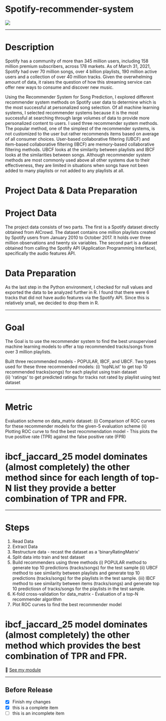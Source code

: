 # Spotify-recommender-system

![](https://images.unsplash.com/photo-1611339555312-e607c8352fd7?ixid=MnwxMjA3fDB8MHxwaG90by1wYWdlfHx8fGVufDB8fHx8&ixlib=rb-1.2.1&auto=format&fit=crop&w=667&q=80)

___
# Description
Spotify has a community of more than 345 million users, including 158 million premium subscribers, across 178 markets. As of March 31, 2021, Spotify had over 70 million songs, over 4 billion playlists, 190 million active users and a collection of over 40 million tracks. Given the overwhelming amount of data, it raises the question of how this streaming service can offer new ways to consume and discover new music. 

Using the Recommender System for Song Prediction, I explored different recommender system methods on Spotify user data to determine which is the most successful at personalized song selection. Of all machine learning systems, I selected recommender systems because it is the most successful at searching through large volumes of data to provide more personalized content to users. I used three recommender system methods. The popular method, one of the simplest of the recommender systems, is not customized to the user but rather recommends items based on average of all consumer choices. User-based collaborative filtering (UBCF) and item-based collaborative filtering (IBCF) are memory-based collaborative filtering methods. UBCF looks at the similarity between playlists and IBCF looks at the similarities between songs. Although recommender system methods are most commonly used above all other systems due to their effectiveness, they are limited in situations when songs have not been added to many playlists or not added to any playlists at all.

# Project Data & Data Preparation 
# Project Data 
The project data consists of two parts. The first is a Spotify dataset directly obtained from AICrowd. The dataset contains one million playlists created by Spotify users from January 2010 to October 2017. It holds over three million observations and twenty six variables. The second part is a dataset obtained from calling the Spotify API (Application Programming Interface), specifically the audio features API. 

# Data Preparation 
As the last step in the Python environment, I checked for null values and exported the data to be analyzed further in R. I found that there were 6 tracks that did not have audio features via the Spotify API. Since this is relatively small, we decided to drop them in R.

___
# Goal
The Goal is to use the recommender system to find the best unsupervised machine learning models to offer a top recommended tracks/songs from over 3 million playlists.

Built three recommended models - POPULAR, IBCF, and UBCF. 
Two types used for these three recommended models:
(i) 'topNList' to get top 10 recommended tracks(songs) for each playlist using train dataset  
(ii) 'ratings' to get predicted ratings for tracks not rated by playlist using test dataset
___
# Metric
Evaluation scheme on data_matrix dataset:
(i) Comparison of ROC curves for these recommender models for the given-5 evaluation scheme
(ii) Plotting ROC curve to find the best reocmmendation model - This plots the true positive rate (TPR) against the false positive rate (FPR)
# ibcf_jaccard_25 model dominates (almost completely) the other method since for each length of top-N list they provide a better combination of TPR and FPR.

___
# Steps
1. Read Data
2. Extract Data
3. Restructure data - recast the dataset as a 'binaryRatingMatrix'
4. Split data into train and test dataset
5. Build recommenders using three methods 
(i) POPULAR method to generate top 10 predictions (tracks/songs) for the test sample
(ii) UBCF method to see similarity between playlists and generate top 10 predictions (tracks/songs) for the playlists in the test sample.
(iii) IBCF method to see similarity between items (tracks/songs) and generate top 10 predictiosn of tracks/songs for the playlists in the test sample. 
6. K-fold cross-validation for data_matrix - Evaluation of a top-N recommender algorithm
7. Plot ROC curves to find the best recommender model
# ibcf_jaccard_25 model dominates (almost completely) the other method which provides the best combination of TPR and FPR.

:file_folder: [See my module](https://github.com/Conniekoh/Spotify-recommender-system/blob/main/Codility/finalproject_spotifyrecommendationsystem_FINAL.v3.r)
___
## Before Release
- [x] Finish my changes
- [x] this is a complete item
- [ ] this is an incomplete item
